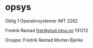 # opsys

Oblig 1 Operativsystemer IMT 2282

Fredrik Røstad
frer@stud.ntnu.no
131212

Gruppe: 
Fredrik Røstad
Morten Bjerke

